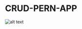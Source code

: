 # CRUD-PERN-APP
![alt text](https://user-images.githubusercontent.com/95181559/159499245-96aa0446-2759-4df1-b43b-40a3bf71ffb3.png)
